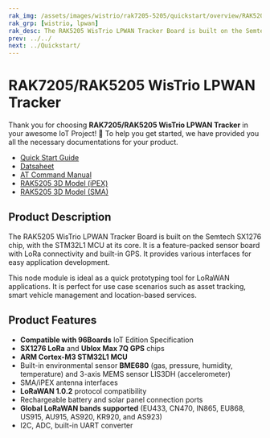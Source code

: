 ```yaml
---
rak_img: /assets/images/wistrio/rak7205-5205/quickstart/overview/RAK5205_home.png
rak_grp: [wistrio, lpwan]
rak_desc: The RAK5205 WisTrio LPWAN Tracker Board is built on the Semtech SX1276 chip, with the STM32L1 MCU at its core. It is a feature-packed sensor board with LoRa connectivity and built-in GPS that provides various interfaces for easy application development. This module is perfect for applications such as asset tracking, smart vehicle management, and location-based services.
prev: ../../
next: ../Quickstart/
---
```


# RAK7205/RAK5205 WisTrio LPWAN Tracker
Thank you for choosing **RAK7205/RAK5205 WisTrio LPWAN Tracker** in your awesome IoT Project! 🎉 To help you get started, we have provided you all the necessary documentations for your product.

* [Quick Start Guide](../Quickstart/)
* [Datsaheet](../Datasheet/)
* [AT Command Manual](../AT-Command-Manual/)
* [RAK5205 3D Model (iPEX)](https://downloads.rakwireless.com/3D_File/WisTrio/PWB-RAK5205-IPEX.stp)
* [RAK5205 3D Model (SMA)](https://downloads.rakwireless.com/3D_File/WisTrio/PWB-RAK5205-SMA.stp)

<!-- <rk-img
  src="/assets/images/wistrio/rak7205-5205/quickstart/overview/exlexmejfxoowom4gmuf.jpg"
  width="70%"
  figure-number="1"
  caption="RAK7205/RAK5205 WisTrio LPWAN Tracker Product View"
/> -->

## Product Description

The RAK5205 WisTrio LPWAN Tracker Board is built on the Semtech SX1276 chip, with the STM32L1 MCU at its core. It is a feature-packed sensor board with LoRa connectivity and built-in GPS. It provides various interfaces for easy application development.

This node module is ideal as a quick prototyping tool for LoRaWAN applications. It is perfect for use case scenarios such as asset tracking, smart vehicle management and location-based services.

<!-- <rk-btn
  src="/Product-Categories/WisTrio/RAK7205-5205/Quickstart/"
  label="Get Started with RAK5205 WisTrio LPWAN Tracker"
/> -->


## Product Features

- **Compatible with 96Boards** IoT Edition Specification
- **SX1276 LoRa** and **Ublox Max 7Q GPS** chips
- **ARM Cortex-M3 STM32L1 MCU**
- Built-in environmental sensor **BME680** (gas, pressure, humidity, temperature) and 3-axis MEMS sensor LIS3DH (accelerometer)
- SMA/iPEX antenna interfaces
- **LoRaWAN 1.0.2** protocol compatibility
- Rechargeable battery and solar panel connection ports
- **Global LoRaWAN bands supported** (EU433, CN470, IN865, EU868, US915, AU915, AS920, KR920, and AS923)
- I2C, ADC, built-in UART converter
